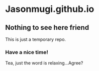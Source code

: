 # Jasonmugi.github.io

## Nothing to see here friend
This is just a temporary repo.

### Have a nice time!

Tea, just the word is relaxing...Agree?
